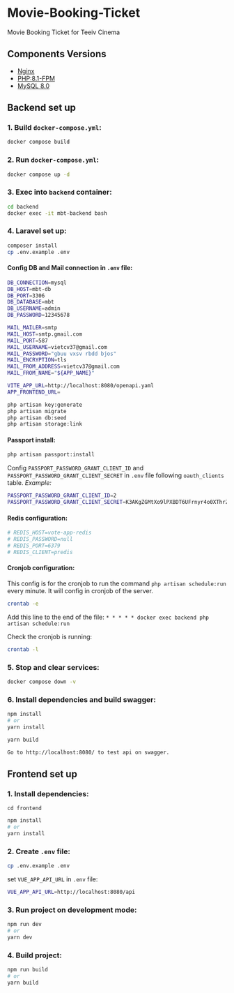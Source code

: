 # Movie-Booking-Ticket
Movie Booking Ticket for Teeiv Cinema 

## Components Versions

- [Nginx](https://hub.docker.com/_/nginx)
- [PHP:8.1-FPM](https://hub.docker.com/_/php/tags?page=1&name=fpm)
- [MySQL 8.0](https://hub.docker.com/_/mysql)

## Backend set up

### 1. Build `docker-compose.yml`:

```sh
docker compose build
```

### 2. Run `docker-compose.yml`:

```sh
docker compose up -d
```

### 3. Exec into `backend` container:

```sh
cd backend
docker exec -it mbt-backend bash
```

### 4. **Laravel** set up:

```sh
composer install
cp .env.example .env
```

#### Config DB and Mail connection in `.env` file:

```sh
DB_CONNECTION=mysql
DB_HOST=mbt-db
DB_PORT=3306
DB_DATABASE=mbt
DB_USERNAME=admin
DB_PASSWORD=12345678

MAIL_MAILER=smtp
MAIL_HOST=smtp.gmail.com
MAIL_PORT=587
MAIL_USERNAME=vietcv37@gmail.com
MAIL_PASSWORD="gbuu vxsv rbdd bjos"
MAIL_ENCRYPTION=tls
MAIL_FROM_ADDRESS=vietcv37@gmail.com
MAIL_FROM_NAME="${APP_NAME}"

VITE_APP_URL=http://localhost:8080/openapi.yaml
APP_FRONTEND_URL=
```

```sh
php artisan key:generate
php artisan migrate
php artisan db:seed
php artisan storage:link
```

#### Passport install:

```sh
php artisan passport:install
```

Config `PASSPORT_PASSWORD_GRANT_CLIENT_ID` and `PASSPORT_PASSWORD_GRANT_CLIENT_SECRET` in `.env` file
following `oauth_clients` table.
_Example:_

```sh
PASSPORT_PASSWORD_GRANT_CLIENT_ID=2
PASSPORT_PASSWORD_GRANT_CLIENT_SECRET=K3AKgZGMtXo9lPXBDT6UFrnyr4o0XThrZvthfsUq
```

#### Redis configuration:

```sh
# REDIS_HOST=vote-app-redis
# REDIS_PASSWORD=null
# REDIS_PORT=6379
# REDIS_CLIENT=predis
```

#### Cronjob configuration:
This config is for the cronjob to run the command `php artisan schedule:run` every minute. It will config in cronjob of the server.
```sh
crontab -e
```
Add this line to the end of the file: `* * * * * docker exec backend php artisan schedule:run`

Check the cronjob is running:
```sh
crontab -l
```

### 5. Stop and clear services:

```sh
docker compose down -v
```

### 6. Install dependencies and build swagger:

```sh
npm install
# or
yarn install

yarn build

Go to http://localhost:8080/ to test api on swagger.
```

## Frontend set up

### 1. Install dependencies:

`cd frontend`

```sh
npm install
# or
yarn install
```

### 2. Create `.env` file:

```sh
cp .env.example .env
```

set `VUE_APP_API_URL` in `.env` file:

```sh
VUE_APP_API_URL=http://localhost:8080/api
```

### 3. Run project on development mode:

```sh
npm run dev
# or
yarn dev
```

### 4. Build project:

```sh
npm run build
# or
yarn build
```
